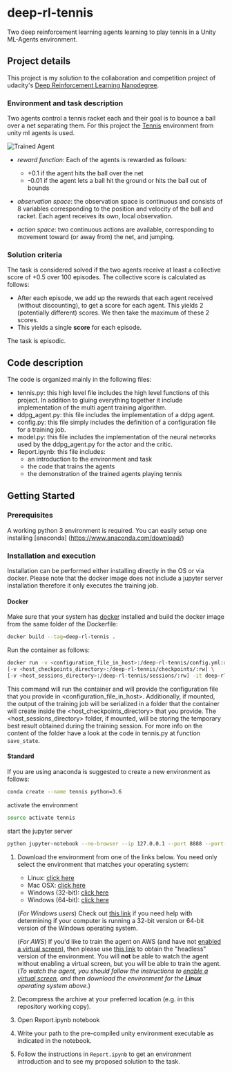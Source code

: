 [//]: # (Image References)

[image1]: https://user-images.githubusercontent.com/10624937/42135623-e770e354-7d12-11e8-998d-29fc74429ca2.gif "Trained Agent"
[image2]: https://user-images.githubusercontent.com/10624937/42135622-e55fb586-7d12-11e8-8a54-3c31da15a90a.gif "Soccer"

# deep-rl-tennis
Two deep reinforcement learning agents learning to play tennis in a Unity ML-Agents environment.


## Project details
This project is my solution to the collaboration and competition project of udacity's 
[Deep Reinforcement Learning Nanodegree](https://www.udacity.com/course/deep-reinforcement-learning-nanodegree--nd893).

### Environment and task description
Two agents control a tennis racket each and their goal is to bounce a ball over a net separating them. 
For this project the [Tennis](https://github.com/Unity-Technologies/ml-agents/blob/master/docs/Learning-Environment-Examples.md#tennis) environment from unity ml agents is used.

![Trained Agent][image1]

- _reward function_: Each of the agents is rewarded as follows:
  - +0.1 if the agent hits the ball over the net
  - -0.01 if the agent lets a ball hit the ground or hits the ball out of bounds
  
- _observation space_: the observation space is continuous and consists of 8 variables corresponding to the position and velocity of the ball and racket. Each agent receives its own, local observation.
- _action space_: two continuous actions are available, corresponding to movement toward (or away from) the net, and jumping.

### Solution criteria
The task is considered solved if the two agents receive at least a collective score of +0.5 over 100 episodes. The collective score is calculated as follows:
- After each episode, we add up the rewards that each agent received (without discounting), to get a score for each agent. This yields 2 (potentially different) scores. We then take the maximum of these 2 scores.
- This yields a single **score** for each episode.

The task is episodic.

## Code description
The code is organized mainly in the following files:
- tennis.py: this high level file includes the high level functions of this project. In addition to gluing everything together it include implementation of the multi agent training algorithm.
- ddpg_agent.py: this file includes the implementation of a ddpg agent.
- config.py: this file simply includes the definition of a configuration file for a training job.
- model.py: this file includes the implementation of the neural networks used by the ddpg_agent.py for the actor and the critic.
- Report.ipynb: this file includes:
    - an introduction to the environment and task
    - the code that trains the agents
    - the demonstration of the trained agents playing tennis

## Getting Started
### Prerequisites
A working python 3 environment is required. You can easily setup one installing [anaconda] (https://www.anaconda.com/download/)

### Installation and execution
Installation can be performed either installing directly in the OS or via docker. Please note that the docker image does
not include a jupyter server installation therefore it only executes the training job.

#### Docker
Make sure that your system has [docker](https://docs.docker.com/install/) installed and build the docker image from the
same folder of the Dockerfile:
```bash
docker build --tag=deep-rl-tennis .

```
Run the container as follows:
```bash
docker run -v <configuration_file_in_host>:/deep-rl-tennis/config.yml:ro \
[-v <host_checkpoints_directory>:/deep-rl-tennis/checkpoints/:rw] \
[-v <host_sessions_directory>:/deep-rl-tennis/sessions/:rw] -it deep-rl-tennis

```
This command will run the container and will provide the configuration file that you provide in <configuration_file_in_host>.
Additionally, if mounted, the output of the training job will be serialized in a folder that the container will create inside the <host_checkpoints_directory> that you provide.
The <host_sessions_directory> folder, if mounted, will be storing the temporary best result obtained during the training session.
For more info on the content of the folder have a look at the code in tennis.py at function `save_state`.

#### Standard
If you are using anaconda is suggested to create a new environment as follows:
```bash
conda create --name tennis python=3.6
```
activate the environment
```bash
source activate tennis
```
start the jupyter server
```bash
python jupyter-notebook --no-browser --ip 127.0.0.1 --port 8888 --port-retries=0
```

1. Download the environment from one of the links below.  You need only select the environment that matches your operating system:
    - Linux: [click here](https://s3-us-west-1.amazonaws.com/udacity-drlnd/P3/Tennis/Tennis_Linux.zip)
    - Mac OSX: [click here](https://s3-us-west-1.amazonaws.com/udacity-drlnd/P3/Tennis/Tennis.app.zip)
    - Windows (32-bit): [click here](https://s3-us-west-1.amazonaws.com/udacity-drlnd/P3/Tennis/Tennis_Windows_x86.zip)
    - Windows (64-bit): [click here](https://s3-us-west-1.amazonaws.com/udacity-drlnd/P3/Tennis/Tennis_Windows_x86_64.zip)
    
    (_For Windows users_) Check out [this link](https://support.microsoft.com/en-us/help/827218/how-to-determine-whether-a-computer-is-running-a-32-bit-version-or-64) if you need help with determining if your computer is running a 32-bit version or 64-bit version of the Windows operating system.

    (_For AWS_) If you'd like to train the agent on AWS (and have not [enabled a virtual screen](https://github.com/Unity-Technologies/ml-agents/blob/master/docs/Training-on-Amazon-Web-Service.md)), then please use [this link](https://s3-us-west-1.amazonaws.com/udacity-drlnd/P3/Tennis/Tennis_Linux_NoVis.zip) to obtain the "headless" version of the environment.  You will **not** be able to watch the agent without enabling a virtual screen, but you will be able to train the agent.  (_To watch the agent, you should follow the instructions to [enable a virtual screen](https://github.com/Unity-Technologies/ml-agents/blob/master/docs/Training-on-Amazon-Web-Service.md), and then download the environment for the **Linux** operating system above._)

1. Decompress the archive at your preferred location (e.g. in this repository working copy).
1. Open Report.ipynb notebook
1. Write your path to the pre-compiled unity environment executable as indicated in the notebook.
1. Follow the instructions in `Report.ipynb` to get an environment introduction and to see my proposed solution to the task.
